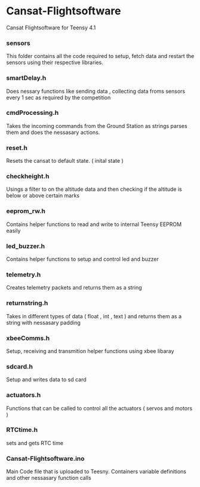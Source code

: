 # Cansat-Flightsoftware
Cansat Flightsoftware for Teensy 4.1

### sensors 
This folder contains all the code required to setup, fetch data and restart the sensors using their respective libraries.

### smartDelay.h
Does nessary functions like sending data , collecting data froms sensors every 1 sec as required by the competition

### cmdProcessing.h
Takes the incoming commands from the Ground Station as strings parses them and does the nessasary actions.

### reset.h
Resets the cansat to default state. ( inital state )

### checkheight.h
Usings a filter to on the altitude data and then checking if the altitude is below or above certain marks

### eeprom_rw.h
Contains helper functions to read and write to internal Teensy EEPROM easily 

### led_buzzer.h
Contains helper functions to setup and control led and buzzer

### telemetry.h
Creates telemetry packets and returns them as a string

### returnstring.h
Takes in different types of data ( float , int , text ) and returns them as a string with nessasary padding 

### xbeeComms.h
Setup, receiving and transmition helper functions using xbee libaray 

### sdcard.h
Setup and writes data to sd card

### actuators.h
Functions that can be called to control all the actuators ( servos and motors )

### RTCtime.h
sets and gets RTC time

### Cansat-Flightsoftware.ino
Main Code file that is uploaded to Teesny. Containers variable definitions and other nessasary function calls 
